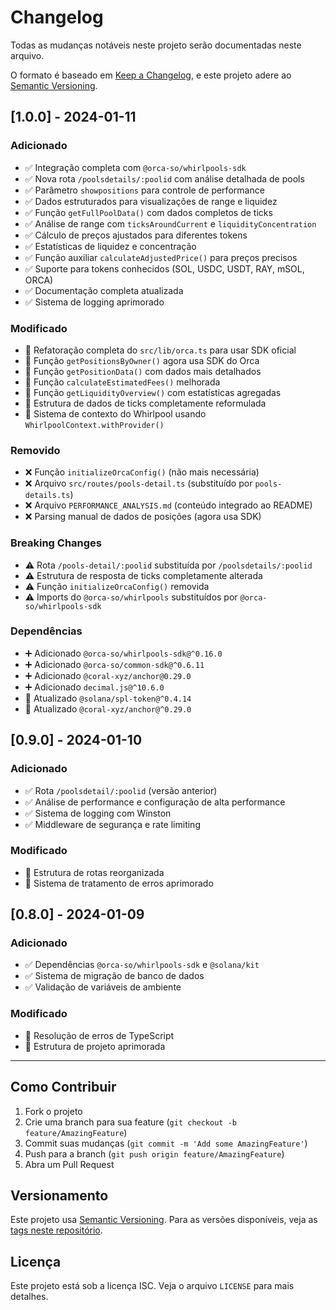 # Changelog

Todas as mudanças notáveis neste projeto serão documentadas neste arquivo.

O formato é baseado em [Keep a Changelog](https://keepachangelog.com/pt-BR/1.0.0/),
e este projeto adere ao [Semantic Versioning](https://semver.org/lang/pt-BR/).

## [1.0.0] - 2024-01-11

### Adicionado
- ✅ Integração completa com `@orca-so/whirlpools-sdk`
- ✅ Nova rota `/poolsdetails/:poolid` com análise detalhada de pools
- ✅ Parâmetro `showpositions` para controle de performance
- ✅ Dados estruturados para visualizações de range e liquidez
- ✅ Função `getFullPoolData()` com dados completos de ticks
- ✅ Análise de range com `ticksAroundCurrent` e `liquidityConcentration`
- ✅ Cálculo de preços ajustados para diferentes tokens
- ✅ Estatísticas de liquidez e concentração
- ✅ Função auxiliar `calculateAdjustedPrice()` para preços precisos
- ✅ Suporte para tokens conhecidos (SOL, USDC, USDT, RAY, mSOL, ORCA)
- ✅ Documentação completa atualizada
- ✅ Sistema de logging aprimorado

### Modificado
- 🔄 Refatoração completa do `src/lib/orca.ts` para usar SDK oficial
- 🔄 Função `getPositionsByOwner()` agora usa SDK do Orca
- 🔄 Função `getPositionData()` com dados mais detalhados
- 🔄 Função `calculateEstimatedFees()` melhorada
- 🔄 Função `getLiquidityOverview()` com estatísticas agregadas
- 🔄 Estrutura de dados de ticks completamente reformulada
- 🔄 Sistema de contexto do Whirlpool usando `WhirlpoolContext.withProvider()`

### Removido
- ❌ Função `initializeOrcaConfig()` (não mais necessária)
- ❌ Arquivo `src/routes/pools-detail.ts` (substituído por `pools-details.ts`)
- ❌ Arquivo `PERFORMANCE_ANALYSIS.md` (conteúdo integrado ao README)
- ❌ Parsing manual de dados de posições (agora usa SDK)

### Breaking Changes
- ⚠️ Rota `/pools-detail/:poolid` substituída por `/poolsdetails/:poolid`
- ⚠️ Estrutura de resposta de ticks completamente alterada
- ⚠️ Função `initializeOrcaConfig()` removida
- ⚠️ Imports do `@orca-so/whirlpools` substituídos por `@orca-so/whirlpools-sdk`

### Dependências
- ➕ Adicionado `@orca-so/whirlpools-sdk@^0.16.0`
- ➕ Adicionado `@orca-so/common-sdk@^0.6.11`
- ➕ Adicionado `@coral-xyz/anchor@0.29.0`
- ➕ Adicionado `decimal.js@^10.6.0`
- 🔄 Atualizado `@solana/spl-token@^0.4.14`
- 🔄 Atualizado `@coral-xyz/anchor@^0.29.0`

## [0.9.0] - 2024-01-10

### Adicionado
- ✅ Rota `/poolsdetail/:poolid` (versão anterior)
- ✅ Análise de performance e configuração de alta performance
- ✅ Sistema de logging com Winston
- ✅ Middleware de segurança e rate limiting

### Modificado
- 🔄 Estrutura de rotas reorganizada
- 🔄 Sistema de tratamento de erros aprimorado

## [0.8.0] - 2024-01-09

### Adicionado
- ✅ Dependências `@orca-so/whirlpools-sdk` e `@solana/kit`
- ✅ Sistema de migração de banco de dados
- ✅ Validação de variáveis de ambiente

### Modificado
- 🔄 Resolução de erros de TypeScript
- 🔄 Estrutura de projeto aprimorada

---

## Como Contribuir

1. Fork o projeto
2. Crie uma branch para sua feature (`git checkout -b feature/AmazingFeature`)
3. Commit suas mudanças (`git commit -m 'Add some AmazingFeature'`)
4. Push para a branch (`git push origin feature/AmazingFeature`)
5. Abra um Pull Request

## Versionamento

Este projeto usa [Semantic Versioning](https://semver.org/lang/pt-BR/). Para as versões disponíveis, veja as [tags neste repositório](https://github.com/seu-usuario/orca-whirlpools-mvp/tags).

## Licença

Este projeto está sob a licença ISC. Veja o arquivo `LICENSE` para mais detalhes.
